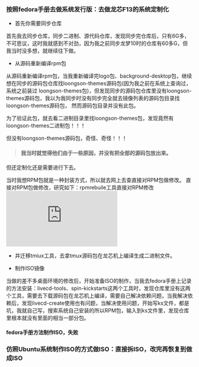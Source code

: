 ### 按照fedora手册去做系统发行版：去做龙芯F13的系统定制化

* 首先你需要同步仓库

首先我去同步仓库，同步二进制、源代码仓库，发现同步完仓库后，只有6G多，不可思议，这时我就感到不对劲，因为我之前同步龙梦10时的仓库有60多G，但我当时没多想，就继续往下做。

* 从源码重新编译rpm包

从源码重新编译rpm包，当我重新编译完logo包、background-desktop包，继续想在同步的源码包仓库找loongson-themes源码包(因为我之前在系统上查询过，系统之前装过
loongson-themes包)，但发现同步的源码包仓库里没有loongson-themes源码包，我以为我同步时没有同步完全就去镜像列表的源码包目录找loongson-themes源码包，
然而源码包目录并没有此包。

为了验证此包，就去看二进制目录里找loongson-themes包，发现竟然有loongson-themes二进制包！！！

但没有loongson-themes源码包，奇怪、奇怪！！！

> #### 我当时就觉得他们由于一些原因，并没有把全部的源码包放出来。

但还定制化还是需要进行下去。

当时我想RPM包就是一种封装方式，所以就去网上去查直接对RPM包做修改。
直接对RPM包做修改，研究如下：rpmrebuile工具直接对RPM修改![rpmrebuile工具直接对RPM修改](https://github.com/lina-not-linus/loongson_os_customized/blob/master/openRPMmodify/openRPM.md)

* 并迁移tmiux工具，去拿tmux源码包在龙芯机上编译生成二进制文件。

* 制作ISO镜像

当做的差不多桌面环境的修改后，开始准备ISO的制作，当我去fedora手册上记录的方法安装：livecd-tools、spin-kickstarts这两个工具时，发现仓库里没有这两个工具，需要去下载源码包在龙芯机上编译，需要自己解决依赖问题，当我解决依赖后，发现livecd-create使用也有问题，当解决使用问题，开始写ks文件，都是坑，我就自己写，搜索系统自己安装的所以RPM包，输入到ks文件里，发现仓库里根本就没有里面的相当一部分包。

#### fedora手册方法制作ISO，失败

### 仿照Ubuntu系统制作ISO的方式做ISO：直接拆ISO，改完再恢复到做成ISO




